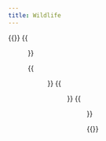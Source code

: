 ```yaml
---
title: Wildlife
---
```


{{<gallery caption-effect="none">}}
  {{<figure
    caption= "Water Birds" 
    class="no-photoswipe"
    link="/categories/birds/"
    src="https://res.cloudinary.com/rama-llama/image/upload/v1587747206/The_Lake_tvywkk.jpg">}}
  
  {{<figure 
    caption="The Zoo"
    class="no-photoswipe"
    link="/categories/zoo"
    src="https://res.cloudinary.com/rama-llama/image/upload/v1582658604/Mane_woi9ai.jpg">}}
  {{<figure
    caption="Backyard Birds"
    class="no-photoswipe"
    link="/categories/sea"
    src="https://res.cloudinary.com/rama-llama/image/upload/v1580059979/Baltimore_Oreole_l8mkyo.jpg">}}
    {{<figure
    caption="Birds of Prey"
    class="no-photoswipe"
    link="/categories/birds of prey"
    src="https://res.cloudinary.com/rama-llama/image/upload/v1580059979/Flight_ar55bc.jpg">}}  

    

{{</gallery >}}
